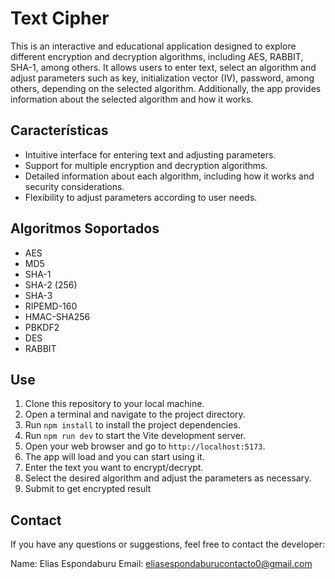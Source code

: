 # Text Cipher
This is an interactive and educational application designed to explore different encryption and decryption algorithms, including AES, RABBIT, SHA-1, among others. It allows users to enter text, select an algorithm and adjust parameters such as key, initialization vector (IV), password, among others, depending on the selected algorithm. Additionally, the app provides information about the selected algorithm and how it works.

## Características
- Intuitive interface for entering text and adjusting parameters.
- Support for multiple encryption and decryption algorithms.
- Detailed information about each algorithm, including how it works and security considerations.
- Flexibility to adjust parameters according to user needs.

## Algoritmos Soportados
- AES
- MD5
- SHA-1
- SHA-2 (256)
- SHA-3
- RIPEMD-160
- HMAC-SHA256
- PBKDF2
- DES
- RABBIT

## Use
1. Clone this repository to your local machine.
2. Open a terminal and navigate to the project directory.
3. Run `npm install` to install the project dependencies.
4. Run `npm run dev` to start the Vite development server.
5. Open your web browser and go to `http://localhost:5173`.
6. The app will load and you can start using it.
7. Enter the text you want to encrypt/decrypt.
8. Select the desired algorithm and adjust the parameters as necessary.
9. Submit to get encrypted result

## Contact
If you have any questions or suggestions, feel free to contact the developer:

Name: Elias Espondaburu
Email: eliasespondaburucontacto0@gmail.com

